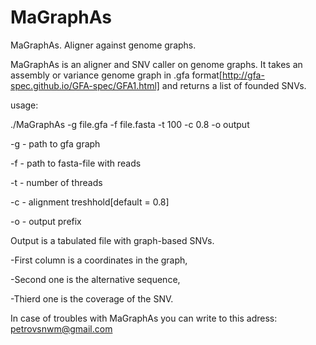 # MaGraphAs
MaGraphAs. Aligner against genome graphs.

MaGraphAs is an aligner and SNV caller on genome graphs. It takes an assembly or variance genome graph in .gfa format[http://gfa-spec.github.io/GFA-spec/GFA1.html]  and returns a list of founded SNVs. 

usage:

./MaGraphAs -g file.gfa -f file.fasta -t 100 -c 0.8 -o output

-g - path to gfa graph

-f - path to fasta-file with reads

-t - number of threads

-c - alignment treshhold[default = 0.8]

-o - output prefix

Output is a tabulated file with graph-based SNVs. 

-First column is a coordinates in the graph, 

-Second one is the alternative sequence, 

-Thierd one is the coverage of the SNV. 


In case of troubles with MaGraphAs you can write to this adress: petrovsnwm@gmail.com
